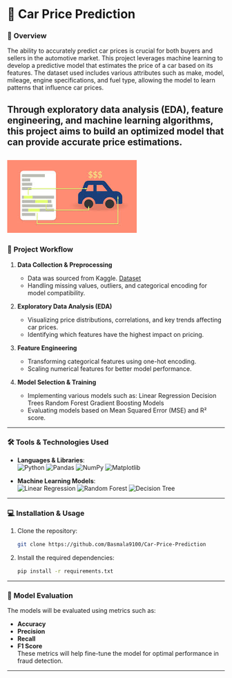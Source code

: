 # 🚗 Car Price Prediction

### 📜 **Overview**  
The ability to accurately predict car prices is crucial for both buyers and sellers in the automotive market. This project leverages machine learning to develop a predictive model that estimates the price of a car based on its features. The dataset used includes various attributes such as make, model, mileage, engine specifications, and fuel type, allowing the model to learn patterns that influence car prices.

Through exploratory data analysis (EDA), feature engineering, and machine learning algorithms, this project aims to build an optimized model that can provide accurate price estimations.
---
![Fake News](https://github.com/Basmala9100/Car-Price-Prediction/blob/main/car%20price.jpg)
---

### 🚀 **Project Workflow**

1. **Data Collection & Preprocessing**  
   - Data was sourced from Kaggle.
   [Dataset](https://github.com/Basmala9100/Car-Price-Prediction/blob/main/CarPrice_Assignment.csv)
   - Handling missing values, outliers, and categorical encoding for model compatibility.
   
2. **Exploratory Data Analysis (EDA)**  
   - Visualizing price distributions, correlations, and key trends affecting car prices.
   - Identifying which features have the highest impact on pricing.

3. **Feature Engineering**  
   - Transforming categorical features using one-hot encoding.
   - Scaling numerical features for better model performance.

4. **Model Selection & Training**  
   - Implementing various models such as:
      Linear Regression
      Decision Trees
      Random Forest
      Gradient Boosting Models
   - Evaluating models based on Mean Squared Error (MSE) and R² score.

---

### 🛠️ **Tools & Technologies Used**

- **Languages & Libraries**:  
  ![Python](https://img.shields.io/badge/Python-3776AB?style=flat&logo=python&logoColor=white) ![Pandas](https://img.shields.io/badge/Pandas-150458?style=flat&logo=pandas&logoColor=white) ![NumPy](https://img.shields.io/badge/NumPy-013243?style=flat&logo=numpy&logoColor=white) ![Matplotlib](https://img.shields.io/badge/Matplotlib-315796?style=flat&logo=matplotlib&logoColor=white)  

- **Machine Learning Models**:  
  ![Linear Regression](https://img.shields.io/badge/Linear%20Regression-blue)
  ![Random Forest](https://img.shields.io/badge/Random_Forest-228B22?style=flat)
  ![Decision Tree](https://img.shields.io/badge/Decision_Tree-228B22?style=flat&logo=scikit-learn&logoColor=white)

---

### 💻 **Installation & Usage**

1. Clone the repository:
   ```bash
   git clone https://github.com/Basmala9100/Car-Price-Prediction
   ```
2. Install the required dependencies:
   ```bash
   pip install -r requirements.txt
   ```

---

### 🧠 **Model Evaluation**  
The models will be evaluated using metrics such as:  
- **Accuracy**  
- **Precision**  
- **Recall**  
- **F1 Score**  
These metrics will help fine-tune the model for optimal performance in fraud detection.

---
